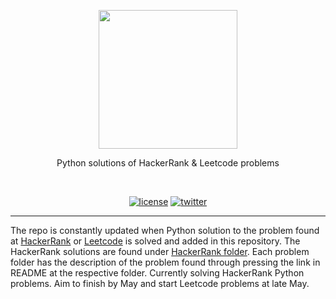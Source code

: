 <p align=center>
  <img height="222px" src="https://github.com/aurimas13/HackerRank-Leetcode/blob/main/Other/solution.jpeg"/>
</p>
<p align=center>
    Python solutions of HackerRank & Leetcode problems
</p>
<br>
<p align=center>
  <a href="ttps://github.com/aurimas13/HackerRank-Leetcode/blob/main/LICENSE"><img alt="license" src="https://img.shields.io/npm/l/express"></a>
  <a href="https://twitter.com/aurimasnausedas"><img alt="twitter" src="https://img.shields.io/twitter/follow/aurimasnausedas?style=social"/></a>
</p>

------

The repo is constantly updated when Python solution to the problem found at [HackerRank](https://www.hackerrank.com/domains/python) or [Leetcode](https://leetcode.com/problemset/all/) is solved and added in this repository.
The HackerRank solutions are found under [HackerRank folder](https://github.com/aurimas13/HackerRank-Leetcode/tree/main/HackerRank). Each problem folder has the description of the problem found through pressing the link in README at the respective folder. Currently solving HackerRank Python problems. Aim to finish by May and start Leetcode problems at late May.

[comment]: <> (- [Public]&#40;#Public&#41;)

[comment]: <> (- [License]&#40;#License&#41;)

[comment]: <> (- )

[comment]: <> (# Public)

[comment]: <> (The folder includes [**foto**]&#40;https://github.com/aurimas13/HackerRank-Leetcode/blob/main/Public/solve.png"&#41;.)

[comment]: <> (# License)

[comment]: <> ([LICENSE]&#40;https://github.com/aurimas13/HackerRank-Leetcode/blob/main/LICENSE&#41;)
